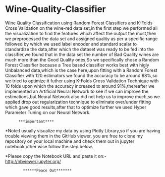 # Wine-Quality-Classifier
Wine Quality Classification using Random Forest Classifiers and K-Folds Cross Validation on the wine-red data set,in the first step we performed all the visualization to find the features which affect the output the most,then we preprocessed the data set and assigned quality as per a specific range followed by which we used label encoder and standard scalar to standardize the data,after which the dataset was ready to be fed into the classifier,we found that in the data set the number of Bad Quality wines are much more than the Good Quality ones,So we specifically chose a Random Forest Classifier because a Tree based classifier works best with higly Unbalanced data,which is the case here,upon fitting with a Random Forest Classifier with 120 estimators we found the accuracy to be around 88%,so we tried to optimize it futher using K-Folds Cross Validation Technique with 10 folds upon which the accuracy increased to around 91%,thereafter we implemented an Artificial Neural Network to see if we can improve the estimations,but Neural Network also did not help us to improve much,so we applied drop out regularization technique to eliminate over/under fitting which gave good results,after that to optimize further we used Hyper Parameter Tuning on our Neural Network.


          
          
          
          ***important****

*Note:I usually visualize my data by using Plotly Library,so if you are having trouble viewing them in the GitHub viewer, you are free to clone my repository on your local machine and check them out in jupyter notebook,other wise follow the step below.

*Please copy the Notebook URL and paste it on:-http://nbviewer.jupyter.org/

            ******Peace Out*******
